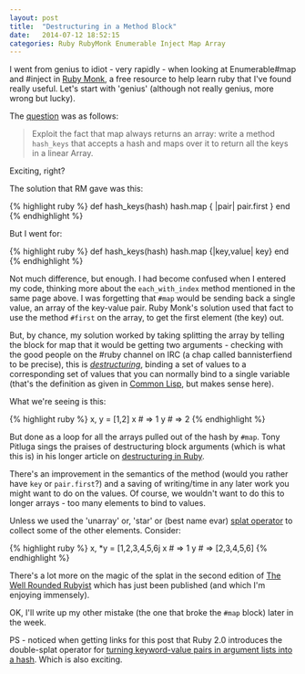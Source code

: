 ```yaml
---
layout: post
title:  "Destructuring in a Method Block"
date:   2014-07-12 18:52:15
categories: Ruby RubyMonk Enumerable Inject Map Array
---
```


I went from genius to idiot - very rapidly - when looking at Enumerable#map and
#inject in [Ruby Monk][RubyMonk], a free resource to help learn ruby that I've found
really useful. Let's start with 'genius' (although not really genius, more wrong
but lucky).

The [question][RMHashMap] was as follows:

> Exploit the fact that map always returns an array: write a method `hash_keys`
> that accepts a hash and maps over it to return all the keys in a linear Array.

Exciting, right?

The solution that RM gave was this:

{% highlight ruby %}
def hash_keys(hash)
    hash.map { |pair| pair.first }
end
{% endhighlight %}

But I went for:

{% highlight ruby %}
def hash_keys(hash)
    hash.map {|key,value| key}
end
{% endhighlight %}

Not much difference, but enough. I had become confused when I entered my code,
thinking more about the `each_with_index` method mentioned in the same page
above. I was forgetting that `#map` would be sending back a single value,
an array of the key-value pair. Ruby Monk's solution used that fact to use the
method `#first` on the array, to get the first element (the key) out.

But, by chance, my solution worked by taking splitting the array by telling the
block for map that it would be getting two arguments - checking with the good
people on the #ruby channel on IRC (a chap called bannisterfiend to be precise),
this is [*destructuring*][destructuring], binding a set of values to
a corresponding set of values that you can normally bind to a single variable
(that's the definition as given in [Common Lisp][Lisp], but makes sense here).

What we're seeing is this:

{% highlight ruby %}
x, y = [1,2]
x # => 1
y # => 2
{% endhighlight %}

But done as a loop for all the arrays pulled out of the hash by `#map`. Tony
Pitluga sings the praises of destructuring block arguments (which is what this
is) in his longer article on [destructuring in Ruby][destructuring].

There's an improvement in the semantics of the method (would you rather have
`key` or `pair.first`?) and a saving of writing/time in any later work you might
want to do on the values. Of course, we wouldn't want to do this to longer
arrays - too many elements to bind to values.

Unless we used the 'unarray' or, 'star' or (best name evar) [splat
operator][splat] to collect some of the other elements.
Consider:

{% highlight ruby %}
x, *y = [1,2,3,4,5,6j
x # => 1
y # => [2,3,4,5,6]
{% endhighlight %}

There's a lot more on the magic of the splat in the second edition of [The Well
Rounded Rubyist][WRR] which has just been published (and which I'm enjoying
immensely).

OK, I'll write up my other mistake (the one that broke the `#map` block) later in
the week.

PS - noticed when getting links for this post that Ruby 2.0 introduces the
double-splat operator for [turning keyword-value pairs in argument lists into
a hash][double-splat]. Which is also exciting.

[RubyMonk]: https://rubymonk.com/
[RMHashMap]: https://rubymonk.com/learning/books/4-ruby-primer-ascent/chapters/44-collections/lessons/98-iterate-filtrate-and-transform#solution4313
[destructuring]: http://tony.pitluga.com/2011/08/08/destructuring-with-ruby.html
[Lisp]: http://www.cs.cmu.edu/Groups/AI/html/cltl/clm/node252.html
[splat]: http://endofline.wordpress.com/2011/01/21/the-strange-ruby-splat/
[WRR]: http://www.manning.com/black2/
[double-splat]: http://stackoverflow.com/questions/18289152/what-does-double-splat-operators-do-in-ruby
